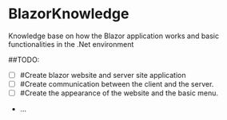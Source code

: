 # BlazorKnowledge
Knowledge base on how the Blazor application works and basic functionalities in the .Net environment

##TODO:
- [ ] #Create blazor website and server site application
- [ ] #Create communication between the client and the server.
- [ ] #Create the appearance of the website and the basic menu.
- ...

